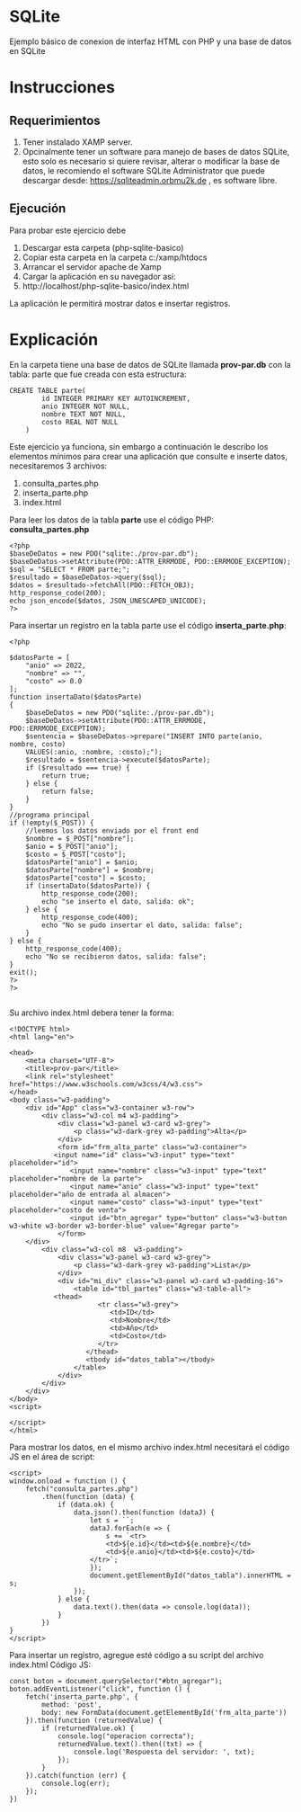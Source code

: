 # SQLite
Ejemplo básico de conexion de interfaz HTML con PHP y una base de datos en SQLite

# Instrucciones
## Requerimientos
1. Tener instalado XAMP server.
2. Opcinalmente tener un software para manejo de bases de datos SQLite, esto solo es necesario si quiere revisar, alterar o modificar la base de datos, le recomiendo el software SQLite Administrator que puede descargar desde: https://sqliteadmin.orbmu2k.de , es software libre.

## Ejecución
Para probar este ejercicio debe
1. Descargar esta carpeta (php-sqlite-basico)
2. Copiar esta carpeta en la carpeta c:/xamp/htdocs
3. Arrancar el servidor apache de Xamp
4. Cargar la aplicación en su navegador así:
5. http://localhost/php-sqlite-basico/index.html

La aplicación le permitirá mostrar datos e insertar registros.

# Explicación
En la carpeta tiene una base de datos de SQLite llamada **prov-par.db** con la tabla:
parte que fue creada con esta estructura:
```
CREATE TABLE parte(
		id INTEGER PRIMARY KEY AUTOINCREMENT,
		anio INTEGER NOT NULL,
		nombre TEXT NOT NULL,
		costo REAL NOT NULL
	)
```
Este ejercicio ya funciona, sin embargo a continuación le describo los elementos mínimos para crear una aplicación que consulte e inserte datos, necesitaremos 3 archivos:
1. consulta_partes.php
2. inserta_parte.php
3. index.html

Para leer los datos de la tabla **parte** use el código PHP: **consulta_partes.php**
```
<?php
$baseDeDatos = new PDO("sqlite:./prov-par.db");
$baseDeDatos->setAttribute(PDO::ATTR_ERRMODE, PDO::ERRMODE_EXCEPTION);
$sql = "SELECT * FROM parte;";
$resultado = $baseDeDatos->query($sql);
$datos = $resultado->fetchAll(PDO::FETCH_OBJ);
http_response_code(200);
echo json_encode($datos, JSON_UNESCAPED_UNICODE);
?>
```
Para insertar un registro en la tabla parte use el código **inserta_parte.php**:
```
<?php

$datosParte = [
    "anio" => 2022,
    "nombre" => "",
    "costo" => 0.0
];
function insertaDato($datosParte)
{
    $baseDeDatos = new PDO("sqlite:./prov-par.db");
    $baseDeDatos->setAttribute(PDO::ATTR_ERRMODE, PDO::ERRMODE_EXCEPTION);
    $sentencia = $baseDeDatos->prepare("INSERT INTO parte(anio, nombre, costo)
	VALUES(:anio, :nombre, :costo);");
    $resultado = $sentencia->execute($datosParte);
    if ($resultado === true) {
        return true;
    } else {
        return false;
    }
}
//programa principal
if (!empty($_POST)) {
    //leemos los datos enviado por el front end
    $nombre = $_POST["nombre"];
    $anio = $_POST["anio"];
    $costo = $_POST["costo"];
    $datosParte["anio"] = $anio;
    $datosParte["nombre"] = $nombre;
    $datosParte["costo"] = $costo;
    if (insertaDato($datosParte)) {
        http_response_code(200);
        echo "se inserto el dato, salida: ok";
    } else {
        http_response_code(400);
        echo "No se pudo insertar el dato, salida: false";
    }
} else {
    http_response_code(400);
    echo "No se recibieron datos, salida: false";
}
exit();
?>
?>
    
```

Su archivo index.html debera tener la forma:
```
<!DOCTYPE html>
<html lang="en">

<head>
    <meta charset="UTF-8">
    <title>prov-par</title>
    <link rel="stylesheet" href="https://www.w3schools.com/w3css/4/w3.css">
</head>
<body class="w3-padding">
    <div id="App" class="w3-container w3-row">
        <div class="w3-col m4 w3-padding">
            <div class="w3-panel w3-card w3-grey">
                <p class="w3-dark-grey w3-padding">Alta</p>
            </div>
            <form id="frm_alta_parte" class="w3-container">
	       <input name="id" class="w3-input" type="text" placeholder="id">
    	       <input name="nombre" class="w3-input" type="text" placeholder="nombre de la parte">
               <input name="anio" class="w3-input" type="text" placeholder="año de entrada al almacen">
               <input name="costo" class="w3-input" type="text" placeholder="costo de venta">
               <input id="btn_agregar" type="button" class="w3-button w3-white w3-border w3-border-blue" value="Agregar parte">
            </form>
	</div>
        <div class="w3-col m8  w3-padding">
            <div class="w3-panel w3-card w3-grey">
                <p class="w3-dark-grey w3-padding">Lista</p>
            </div>
            <div id="mi_div" class="w3-panel w3-card w3-padding-16">
                <table id="tbl_partes" class="w3-table-all">
		   <thead>
                      <tr class="w3-grey">
                         <td>ID</td>
                         <td>Nombre</td>
                         <td>Año</td>
                         <td>Costo</td>
                      </tr>
                   </thead>
                   <tbody id="datos_tabla"></tbody>
                </table>
            </div>
        </div>
    </div>
</body>
<script>

</script>
</html>
```

Para mostrar los datos, en el mismo archivo index.html necesitará el código JS en el área de script:
```
<script>
window.onload = function () {
    fetch("consulta_partes.php")
        .then(function (data) {
            if (data.ok) {
                data.json().then(function (dataJ) {
                    let s = ``;
                    dataJ.forEach(e => {
                        s += `<tr>
                        <td>${e.id}</td><td>${e.nombre}</td>
                        <td>${e.anio}</td><td>${e.costo}</td>
                    </tr>`;
                    });
                    document.getElementById("datos_tabla").innerHTML = s;
                });
            } else {
                data.text().then(data => console.log(data));
            }
        })
}
</script>
```

Para insertar un registro, agregue esté código a su script del archivo index.html 
Código JS:
```
const boton = document.querySelector("#btn_agregar");
boton.addEventListener("click", function () {
    fetch('inserta_parte.php', {
        method: 'post',
        body: new FormData(document.getElementById('frm_alta_parte'))
    }).then(function (returnedValue) {
        if (returnedValue.ok) {
            console.log("operacion correcta");
            returnedValue.text().then((txt) => {
                console.log('Respuesta del servidor: ', txt);
            });
        }
    }).catch(function (err) {
        console.log(err);
    });
})
```

